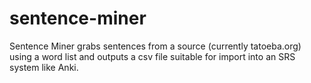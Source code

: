 sentence-miner
==============

Sentence Miner grabs sentences from a source (currently tatoeba.org) using a word list and outputs a csv file suitable for import into an SRS system like Anki.